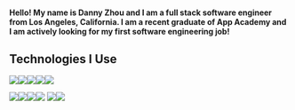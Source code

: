 
#### Hello! My name is Danny Zhou and I am a full stack software engineer from Los Angeles, California. I am a recent graduate of App Academy and I am actively looking for my first software engineering job! 


## Technologies I Use


<img src="https://img.shields.io/badge/JavaScript-F7DF1E?style=for-the-badge&logo=javascript&logoColor=black" /><img src="https://img.shields.io/badge/PostgreSQL-316192?style=for-the-badge&logo=postgresql&logoColor=white" /><img src="https://img.shields.io/badge/Express.js-000000?style=for-the-badge&logo=express&logoColor=white" /><img src="https://img.shields.io/badge/React-20232A?style=for-the-badge&logo=react&logoColor=61DAFB" /><img src="https://img.shields.io/badge/Git-F05032?style=for-the-badge&logo=git&logoColor=white" />

<img src="https://img.shields.io/badge/Redux-593D88?style=for-the-badge&logo=redux&logoColor=white"><img src="https://img.shields.io/badge/CSS-239120?&style=for-the-badge&logo=css3&logoColor=white"><img src="https://img.shields.io/badge/Flask-000000?style=for-the-badge&logo=flask&logoColor=white%22%3E" /><img src="https://img.shields.io/badge/Node.js-43853D?style=for-the-badge&logo=node.js&logoColor=white%22/%3E" /> <img src="https://img.shields.io/badge/HTML5-E34F26?style=for-the-badge&logo=html5&logoColor=white" /><img src="https://img.shields.io/badge/Python-3776AB?style=for-the-badge&logo=python&logoColor=white" />



